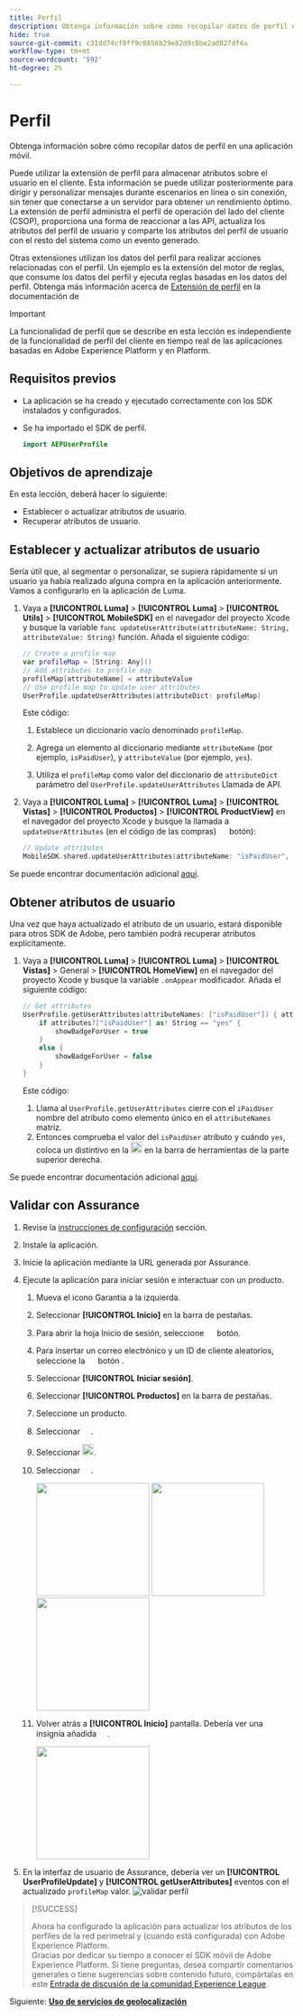 ```yaml
---
title: Perfil
description: Obtenga información sobre cómo recopilar datos de perfil en una aplicación móvil.
hide: true
source-git-commit: c31dd74cf8ff9c0856b29e82d9c8be2ad027df4a
workflow-type: tm+mt
source-wordcount: '592'
ht-degree: 2%

---
```


# Perfil

Obtenga información sobre cómo recopilar datos de perfil en una aplicación móvil.

Puede utilizar la extensión de perfil para almacenar atributos sobre el usuario en el cliente. Esta información se puede utilizar posteriormente para dirigir y personalizar mensajes durante escenarios en línea o sin conexión, sin tener que conectarse a un servidor para obtener un rendimiento óptimo. La extensión de perfil administra el perfil de operación del lado del cliente (CSOP), proporciona una forma de reaccionar a las API, actualiza los atributos del perfil de usuario y comparte los atributos del perfil de usuario con el resto del sistema como un evento generado.

Otras extensiones utilizan los datos del perfil para realizar acciones relacionadas con el perfil. Un ejemplo es la extensión del motor de reglas, que consume los datos del perfil y ejecuta reglas basadas en los datos del perfil. Obtenga más información acerca de [Extensión de perfil](https://developer.adobe.com/client-sdks/documentation/profile/) en la documentación de

>[!IMPORTANT]
>
>La funcionalidad de perfil que se describe en esta lección es independiente de la funcionalidad de perfil del cliente en tiempo real de las aplicaciones basadas en Adobe Experience Platform y en Platform.


## Requisitos previos

* La aplicación se ha creado y ejecutado correctamente con los SDK instalados y configurados.
* Se ha importado el SDK de perfil.

  ```swift
  import AEPUserProfile
  ```

## Objetivos de aprendizaje

En esta lección, deberá hacer lo siguiente:

* Establecer o actualizar atributos de usuario.
* Recuperar atributos de usuario.


## Establecer y actualizar atributos de usuario

Sería útil que, al segmentar o personalizar, se supiera rápidamente si un usuario ya había realizado alguna compra en la aplicación anteriormente. Vamos a configurarlo en la aplicación de Luma.

1. Vaya a **[!UICONTROL Luma]** > **[!UICONTROL Luma]** > **[!UICONTROL Utils]** >  **[!UICONTROL MobileSDK]** en el navegador del proyecto Xcode y busque la variable `func updateUserAttribute(attributeName: String, attributeValue: String)` función. Añada el siguiente código:

   ```swift
   // Create a profile map
   var profileMap = [String: Any]()
   // Add attributes to profile map
   profileMap[attributeName] = attributeValue
   // Use profile map to update user attributes
   UserProfile.updateUserAttributes(attributeDict: profileMap)
   ```

   Este código:

   1. Establece un diccionario vacío denominado `profileMap`.

   1. Agrega un elemento al diccionario mediante `attributeName` (por ejemplo, `isPaidUser`), y `attributeValue` (por ejemplo, `yes`).

   1. Utiliza el `profileMap` como valor del diccionario de `attributeDict` parámetro del `UserProfile.updateUserAttributes` Llamada de API.

1. Vaya a **[!UICONTROL Luma]** > **[!UICONTROL Luma]** > **[!UICONTROL Vistas]** > **[!UICONTROL Productos]** > **[!UICONTROL ProductView]** en el navegador del proyecto Xcode y busque la llamada a `updateUserAttributes` (en el código de las compras) <img src="assets/purchase.png" width="15" /> botón):

   ```swift
   // Update attributes
   MobileSDK.shared.updateUserAttributes(attributeName: "isPaidUser", attributeValue: "yes")
   ```

Se puede encontrar documentación adicional [aquí](https://developer.adobe.com/client-sdks/documentation/profile/api-reference/#updateuserattribute).

## Obtener atributos de usuario

Una vez que haya actualizado el atributo de un usuario, estará disponible para otros SDK de Adobe, pero también podrá recuperar atributos explícitamente.

1. Vaya a **[!UICONTROL Luma]** > **[!UICONTROL Luma]** > **[!UICONTROL Vistas]** > General > **[!UICONTROL HomeView]** en el navegador del proyecto Xcode y busque la variable `.onAppear` modificador. Añada el siguiente código:

   ```swift
   // Get attributes
   UserProfile.getUserAttributes(attributeNames: ["isPaidUser"]) { attributes, error in
       if attributes?["isPaidUser"] as! String == "yes" {
           showBadgeForUser = true
       }
       else {
           showBadgeForUser = false
       }
   }
   ```

   Este código:

   1. Llama al `UserProfile.getUserAttributes` cierre con el `iPaidUser` nombre del atributo como elemento único en el `attributeNames` matriz.
   1. Entonces comprueba el valor del `isPaidUser` atributo y cuándo `yes`, coloca un distintivo en la <img src="assets/paiduser.png" width="20" /> en la barra de herramientas de la parte superior derecha.

Se puede encontrar documentación adicional [aquí](https://developer.adobe.com/client-sdks/documentation/profile/api-reference/#getuserattributes).

## Validar con Assurance

1. Revise la [instrucciones de configuración](assurance.md) sección.
1. Instale la aplicación.
1. Inicie la aplicación mediante la URL generada por Assurance.
1. Ejecute la aplicación para iniciar sesión e interactuar con un producto.

   1. Mueva el icono Garantía a la izquierda.
   1. Seleccionar **[!UICONTROL Inicio]** en la barra de pestañas.
   1. Para abrir la hoja Inicio de sesión, seleccione <img src="assets/login.png" width="15" /> botón.
   1. Para insertar un correo electrónico y un ID de cliente aleatorios, seleccione la <img src="assets/insert.png" width="15" /> botón .
   1. Seleccionar **[!UICONTROL Iniciar sesión]**.
   1. Seleccionar **[!UICONTROL Productos]** en la barra de pestañas.
   1. Seleccione un producto.
   1. Seleccionar <img src="assets/saveforlater.png" width="15" />.
   1. Seleccionar <img src="assets/addtocart.png" width="20" />.
   1. Seleccionar <img src="assets/purchase.png" width="15" />.

      <img src="./assets/mobile-app-events-1.png" width="200"> <img src="./assets/mobile-app-events-2.png" width="200"> <img src="./assets/mobile-app-events-3.png" width="200">
   1. Volver atrás a **[!UICONTROL Inicio]** pantalla. Debería ver una insignia añadida <img src="assets/person-badge-icon.png" width="15" />.

      <img src="./assets/personbadges.png" width="200">



1. En la interfaz de usuario de Assurance, debería ver un **[!UICONTROL UserProfileUpdate]** y **[!UICONTROL getUserAttributes]** eventos con el actualizado `profileMap` valor.
   ![validar perfil](assets/profile-validate.png)

>[!SUCCESS]
>
>Ahora ha configurado la aplicación para actualizar los atributos de los perfiles de la red perimetral y (cuando está configurada) con Adobe Experience Platform.<br/>Gracias por dedicar su tiempo a conocer el SDK móvil de Adobe Experience Platform. Si tiene preguntas, desea compartir comentarios generales o tiene sugerencias sobre contenido futuro, compártalas en este [Entrada de discusión de la comunidad Experience League](https://experienceleaguecommunities.adobe.com/t5/adobe-experience-platform-launch/tutorial-discussion-implement-adobe-experience-cloud-in-mobile/td-p/443796).

Siguiente: **[Uso de servicios de geolocalización](places.md)**
